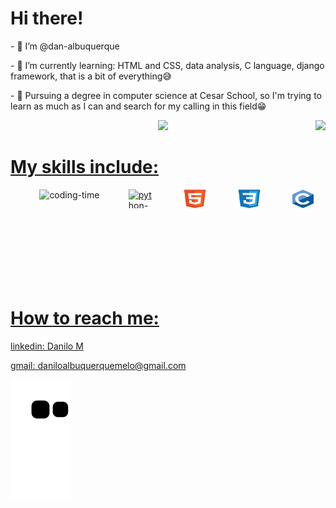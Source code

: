 # Hi there!

<p>- 👋 I’m @dan-albuquerque</p>
<p>- 🌱 I’m currently learning: HTML and CSS, data analysis, C language, django framework, that is a bit of everything😅</p>
<p>- 🚀 Pursuing a degree in computer science at Cesar School, so I'm trying to learn as much as I can and search for my calling in this field😁 </p>

<div align="center">
  <a href="https://github.com/dan-albuquerque">
  <img height="150" align+"left" src="https://github-readme-stats.vercel.app/api?username=dan-albuquerque&show_icons=true&theme=tokyonight&include_all_commits=true&count_private=true"/>
  <img height="130" align="right" src="https://github-readme-stats.vercel.app/api/top-langs/?username=dan-albuquerque&layout=compact&langs_count=5&theme=tokyonight"/>
    
</div>
  
  
# My skills include:

<div style="display: flex; justify-content: space-between;"> <br>
  <img align="left"height="150" alt="coding-time" src="code.gif">
  <img align="center" height="30" width="40" alt="python-icon" src= https://raw.githubusercontent.com/Thomas-George-T/Thomas-George-T/master/assets/python.svg>
  <img align="center" height="30" width="40" alt="html-icon" src="https://raw.githubusercontent.com/devicons/devicon/master/icons/html5/html5-original.svg">
  <img align="center" height="30" width="40" alt="css-icon" src="https://raw.githubusercontent.com/devicons/devicon/master/icons/css3/css3-original.svg">
  <img align="center" height="30" width="40" alt="c-icon" src="https://raw.githubusercontent.com/devicons/devicon/master/icons/c/c-original.svg">
</div>

  
# How to reach me:
<p>linkedin: Danilo M</p>
<p>gmail: daniloalbuquerquemelo@gmail.com</p>
  

  ![Snake animation](https://github.com/dan-albuquerque/dan-albuquerque/blob/output/github-contribution-grid-snake.svg)
